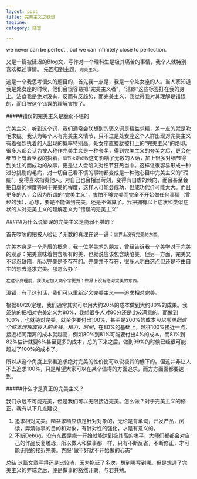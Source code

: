 ```yaml
---
layout: post
title: 完美主义之联想
tagline: 
category: 随想

---
```

we never can be perfect , but we can infinitely close to perfection.

又是一篇被延迟的Blog文，写作对一个理科生是极其痛苦的事情，我个人就特别喜欢概述事情。
先回归到主题，`完美主义`。

这是一个我思考很久的题目的，首先我一点是，我是一个处女座的人。当人家知道我是处女座的时候，他们会很容易把“完美主义者”，“洁癖”这些标签打在我的身上。洁癖我是绝对没有，反而有反趋势，而完美主义，我觉得我对其理解是错误的，而且被这个错误的理解害惨了。

#####错误的完美主义是脆弱不堪的

完美主义，听到这个词，我们通常会联想到的褒义词是精益求精，差一点的就是吹毛求疵。我认为每个人有完美主义情节，只不过是处女座这个人群出现对完美主义有着强烈执着的人出现的概率特别高。处女座直接就被打上的“完美主义“的烙印。很多人都会认为被人称作完美主义是一种夸奖，得到完美主义的夸奖之后，更会在细节上有着坚毅的执着，`细节决定成败`这句影响了无数的人话，加上很多对细节得到关注的而成功的故事，更是让人会陷入对细节狂热当中。这样让很容易形成一种过分挑剔的毛病，对一切自己看不惯的事物都变成是一种他心目中完美主义的“瑕疵”，变得喜欢指责他人，对自己也会相当苛刻，变得有自虐的倾向，而且甚至会把自虐的程度等同于完美的程度，这样人可能会成功，但成功代价可能太大。而且更多的人，会因为所谓的“完美主义”，害怕不够完美而完全不开始做任何事情（曾经的我），心想，要是不能做到完美，还是不做算了。我把拥有以上症状和类似症状的人对完美主义的理解定义为”错误的完美主义”

#####为什么说错误的完美主义是脆弱不堪的？

首先啰嗦的把被人验证了无数的真理在说一遍：`世界上没有完美的东西`。

完美本身是一个矛盾的概念，我一位学美术的朋友，曾经告诉我一个美学对于完美的观点：完美意味着包含所有的美，也就说应该包含缺陷美，但另一方面，完美又不容忍缺陷，所以完美是不存在的。完美并不存在，很多人明白这点但还是不由自主的想去追求完美。那怎么办？
    
    在这个真理前，我决定加入两个字更为：世界上没有绝对完美的东西。

没错，有了这句话，我们可以重新定义完美主义——追求相对完美。

根据80/20定理，我们通常其实可以用大约20%的成本做到大约80%的成果。我笼统的把相对完美定义为80%，我想很多人对80分还是比较满意的。而做到100%，也就绝对完美，就至少要付出100%，甚至是200%的成本*可以简单把这个成本理解成投入的金钱，精力，时间*，在80%的基础上，越往100%接近一点，接近相同距离的成本就越高，例如80%到81%可能要付出4%的成本，而81%到82%估计就要6%甚至更多的成本，总的下来之后，做到99%的时候已经很可能超过了100%的成本了。

所以从这个角度上来看追求绝对完美的性价比可以说极其的低下的。但这并非让人不去追求100%，只是希望大家可以在某个值得的方面追求，而方方面面都要达到。

#####什么才是真正的完美主义？

我们永远不可能完美，但是我们可以无限接近完美。怎么做？对于完美主义的修正，我有以下几点建议：

1. 追求相对完美。精益求精应该是针对对象的，无论是背单词，开发产品，阅读，弄清做事的目的和对象，有针对性的强化，才是有意义的。
2. 不断Debug。没有东西是能一开始就能达到极其高的水平，大师们都都会对自己的作品反复雕琢，所以做人和做事都一样，只有不断反省，不断修正，才可能无限的接近完美。克服”做不好就不开始做的心态“

总结
这篇文章写得还是比较渣，因为拖延了多次，想到哪写到哪。但是想通了完美主义的弊端之后，便是做事的豁然开朗，与君共勉。







